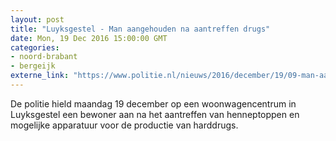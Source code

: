 ```yaml
---
layout: post
title: "Luyksgestel - Man aangehouden na aantreffen drugs"
date: Mon, 19 Dec 2016 15:00:00 GMT
categories: 
- noord-brabant 
- bergeijk 
externe_link: "https://www.politie.nl/nieuws/2016/december/19/09-man-aangehouden-na-aantreffen-drugs.html"
---
```


De politie hield maandag 19 december op een woonwagencentrum in Luyksgestel een bewoner aan na het aantreffen van henneptoppen en mogelijke apparatuur voor de productie van harddrugs.
